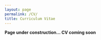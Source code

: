 ```yaml
---
layout: page
permalink: /CV/
title: Curriculum Vitae
---
```


**Page under construction... CV coming soon**
